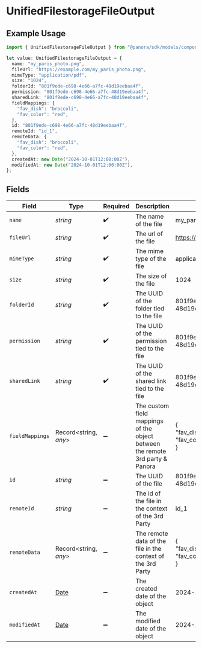 # UnifiedFilestorageFileOutput

## Example Usage

```typescript
import { UnifiedFilestorageFileOutput } from "@panora/sdk/models/components";

let value: UnifiedFilestorageFileOutput = {
  name: "my_paris_photo.png",
  fileUrl: "https://example.com/my_paris_photo.png",
  mimeType: "application/pdf",
  size: "1024",
  folderId: "801f9ede-c698-4e66-a7fc-48d19eebaa4f",
  permission: "801f9ede-c698-4e66-a7fc-48d19eebaa4f",
  sharedLink: "801f9ede-c698-4e66-a7fc-48d19eebaa4f",
  fieldMappings: {
    "fav_dish": "broccoli",
    "fav_color": "red",
  },
  id: "801f9ede-c698-4e66-a7fc-48d19eebaa4f",
  remoteId: "id_1",
  remoteData: {
    "fav_dish": "broccoli",
    "fav_color": "red",
  },
  createdAt: new Date("2024-10-01T12:00:00Z"),
  modifiedAt: new Date("2024-10-01T12:00:00Z"),
};
```

## Fields

| Field                                                                                         | Type                                                                                          | Required                                                                                      | Description                                                                                   | Example                                                                                       |
| --------------------------------------------------------------------------------------------- | --------------------------------------------------------------------------------------------- | --------------------------------------------------------------------------------------------- | --------------------------------------------------------------------------------------------- | --------------------------------------------------------------------------------------------- |
| `name`                                                                                        | *string*                                                                                      | :heavy_check_mark:                                                                            | The name of the file                                                                          | my_paris_photo.png                                                                            |
| `fileUrl`                                                                                     | *string*                                                                                      | :heavy_check_mark:                                                                            | The url of the file                                                                           | https://example.com/my_paris_photo.png                                                        |
| `mimeType`                                                                                    | *string*                                                                                      | :heavy_check_mark:                                                                            | The mime type of the file                                                                     | application/pdf                                                                               |
| `size`                                                                                        | *string*                                                                                      | :heavy_check_mark:                                                                            | The size of the file                                                                          | 1024                                                                                          |
| `folderId`                                                                                    | *string*                                                                                      | :heavy_check_mark:                                                                            | The UUID of the folder tied to the file                                                       | 801f9ede-c698-4e66-a7fc-48d19eebaa4f                                                          |
| `permission`                                                                                  | *string*                                                                                      | :heavy_check_mark:                                                                            | The UUID of the permission tied to the file                                                   | 801f9ede-c698-4e66-a7fc-48d19eebaa4f                                                          |
| `sharedLink`                                                                                  | *string*                                                                                      | :heavy_check_mark:                                                                            | The UUID of the shared link tied to the file                                                  | 801f9ede-c698-4e66-a7fc-48d19eebaa4f                                                          |
| `fieldMappings`                                                                               | Record<string, *any*>                                                                         | :heavy_minus_sign:                                                                            | The custom field mappings of the object between the remote 3rd party & Panora                 | {<br/>"fav_dish": "broccoli",<br/>"fav_color": "red"<br/>}                                    |
| `id`                                                                                          | *string*                                                                                      | :heavy_minus_sign:                                                                            | The UUID of the file                                                                          | 801f9ede-c698-4e66-a7fc-48d19eebaa4f                                                          |
| `remoteId`                                                                                    | *string*                                                                                      | :heavy_minus_sign:                                                                            | The id of the file in the context of the 3rd Party                                            | id_1                                                                                          |
| `remoteData`                                                                                  | Record<string, *any*>                                                                         | :heavy_minus_sign:                                                                            | The remote data of the file in the context of the 3rd Party                                   | {<br/>"fav_dish": "broccoli",<br/>"fav_color": "red"<br/>}                                    |
| `createdAt`                                                                                   | [Date](https://developer.mozilla.org/en-US/docs/Web/JavaScript/Reference/Global_Objects/Date) | :heavy_minus_sign:                                                                            | The created date of the object                                                                | 2024-10-01T12:00:00Z                                                                          |
| `modifiedAt`                                                                                  | [Date](https://developer.mozilla.org/en-US/docs/Web/JavaScript/Reference/Global_Objects/Date) | :heavy_minus_sign:                                                                            | The modified date of the object                                                               | 2024-10-01T12:00:00Z                                                                          |